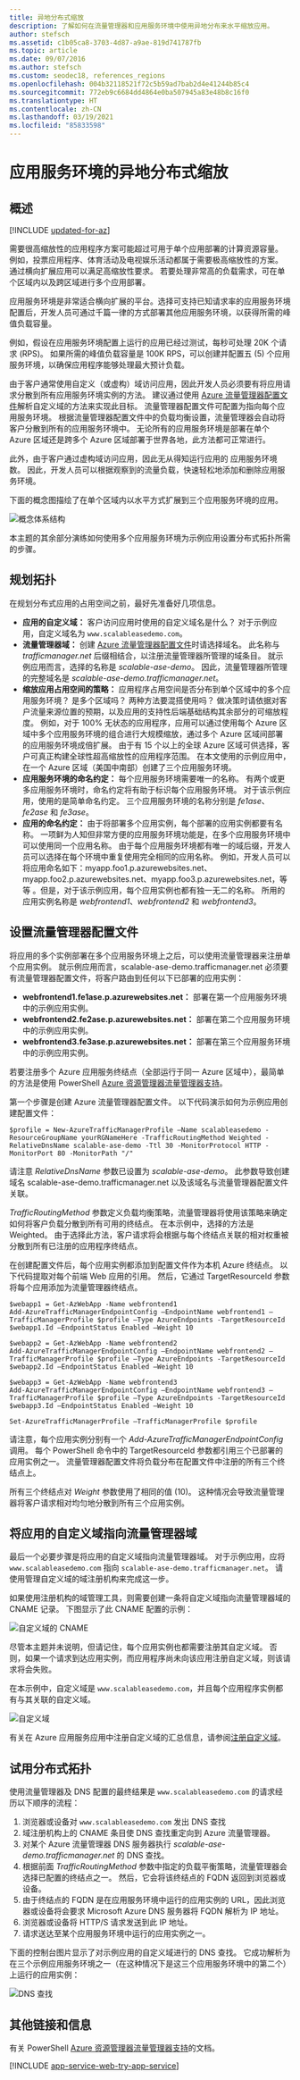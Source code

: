 ```yaml
---
title: 异地分布式缩放
description: 了解如何在流量管理器和应用服务环境中使用异地分布来水平缩放应用。
author: stefsch
ms.assetid: c1b05ca8-3703-4d87-a9ae-819d741787fb
ms.topic: article
ms.date: 09/07/2016
ms.author: stefsch
ms.custom: seodec18, references_regions
ms.openlocfilehash: 004b32118521f72c5b59ad7bab2d4e41244b85c4
ms.sourcegitcommit: 772eb9c6684dd4864e0ba507945a83e48b8c16f0
ms.translationtype: HT
ms.contentlocale: zh-CN
ms.lasthandoff: 03/19/2021
ms.locfileid: "85833598"
---
```

# <a name="geo-distributed-scale-with-app-service-environments"></a>应用服务环境的异地分布式缩放
## <a name="overview"></a>概述

[!INCLUDE [updated-for-az](../../../includes/updated-for-az.md)]

需要很高缩放性的应用程序方案可能超过可用于单个应用部署的计算资源容量。  例如，投票应用程序、体育活动及电视娱乐活动都属于需要极高缩放性的方案。 通过横向扩展应用可以满足高缩放性要求。 若要处理非常高的负载需求，可在单个区域内以及跨区域进行多个应用部署。

应用服务环境是非常适合横向扩展的平台。选择可支持已知请求率的应用服务环境配置后，开发人员可通过千篇一律的方式部署其他应用服务环境，以获得所需的峰值负载容量。

例如，假设在应用服务环境配置上运行的应用已经过测试，每秒可处理 20K 个请求 (RPS)。  如果所需的峰值负载容量是 100K RPS，可以创建并配置五 (5) 个应用服务环境，以确保应用程序能够处理最大预计负载。

由于客户通常使用自定义（或虚构）域访问应用，因此开发人员必须要有将应用请求分散到所有应用服务环境实例的方法。  建议通过使用 [Azure 流量管理器配置文件][AzureTrafficManagerProfile]解析自定义域的方法来实现此目标。  流量管理器配置文件可配置为指向每个应用服务环境。  根据流量管理器配置文件中的负载均衡设置，流量管理器会自动将客户分散到所有的应用服务环境中。  无论所有的应用服务环境是部署在单个 Azure 区域还是跨多个 Azure 区域部署于世界各地，此方法都可正常进行。

此外，由于客户通过虚构域访问应用，因此无从得知运行应用的 应用服务环境数。  因此，开发人员可以根据观察到的流量负载，快速轻松地添加和删除应用服务环境。

下面的概念图描绘了在单个区域内以水平方式扩展到三个应用服务环境的应用。

![概念体系结构][ConceptualArchitecture] 

本主题的其余部分演练如何使用多个应用服务环境为示例应用设置分布式拓扑所需的步骤。

## <a name="planning-the-topology"></a>规划拓扑
在规划分布式应用的占用空间之前，最好先准备好几项信息。

* **应用的自定义域：** 客户访问应用时使用的自定义域名是什么？  对于示例应用，自定义域名为 `www.scalableasedemo.com`。
* **流量管理器域：** 创建 [Azure 流量管理器配置文件][AzureTrafficManagerProfile]时请选择域名。  此名称与 *trafficmanager.net* 后缀相结合，以注册流量管理器所管理的域条目。  就示例应用而言，选择的名称是 *scalable-ase-demo*。  因此，流量管理器所管理的完整域名是 *scalable-ase-demo.trafficmanager.net*。
* **缩放应用占用空间的策略：** 应用程序占用空间是否分布到单个区域中的多个应用服务环境？  是多个区域吗？  两种方法要混搭使用吗？  做决策时请依据对客户流量来源位置的预期，以及应用的支持性后端基础结构其余部分的可缩放程度。  例如，对于 100% 无状态的应用程序，应用可以通过使用每个 Azure 区域中多个应用服务环境的组合进行大规模缩放，通过多个 Azure 区域间部署的应用服务环境成倍扩展。  由于有 15 个以上的全球 Azure 区域可供选择，客户可真正构建全球性超高缩放性的应用程序范围。  在本文使用的示例应用中，在一个 Azure 区域（美国中南部）创建了三个应用服务环境。
* **应用服务环境的命名约定：** 每个应用服务环境需要唯一的名称。  有两个或更多应用服务环境时，命名约定将有助于标识每个应用服务环境。  对于该示例应用，使用的是简单命名约定。  三个应用服务环境的名称分别是 *fe1ase*、*fe2ase* 和 *fe3ase*。
* **应用的命名约定：** 由于将部署多个应用实例，每个部署的应用实例都要有名称。  一项鲜为人知但非常方便的应用服务环境功能是，在多个应用服务环境中可以使用同一个应用名称。  由于每个应用服务环境都有唯一的域后缀，开发人员可以选择在每个环境中重复使用完全相同的应用名称。  例如，开发人员可以将应用命名如下：myapp.foo1.p.azurewebsites.net、myapp.foo2.p.azurewebsites.net、myapp.foo3.p.azurewebsites.net，等等  。但是，对于该示例应用，每个应用实例也都有独一无二的名称。  所用的应用实例名称是 *webfrontend1*、*webfrontend2* 和 *webfrontend3*。

## <a name="setting-up-the-traffic-manager-profile"></a>设置流量管理器配置文件
将应用的多个实例部署在多个应用服务环境上之后，可以使用流量管理器来注册单个应用实例。  就示例应用而言，scalable-ase-demo.trafficmanager.net 必须要有流量管理器配置文件，将客户路由到任何以下已部署的应用实例：

* **webfrontend1.fe1ase.p.azurewebsites.net：** 部署在第一个应用服务环境中的示例应用实例。
* **webfrontend2.fe2ase.p.azurewebsites.net：** 部署在第二个应用服务环境中的示例应用实例。
* **webfrontend3.fe3ase.p.azurewebsites.net：** 部署在第三个应用服务环境中的示例应用实例。

若要注册多个 Azure 应用服务终结点（全部运行于同一 Azure 区域中），最简单的方法是使用 PowerShell [Azure 资源管理器流量管理器支持][ARMTrafficManager]。  

第一个步骤是创建 Azure 流量管理器配置文件。  以下代码演示如何为示例应用创建配置文件：

```azurepowershell-interactive
$profile = New-AzureTrafficManagerProfile –Name scalableasedemo -ResourceGroupName yourRGNameHere -TrafficRoutingMethod Weighted -RelativeDnsName scalable-ase-demo -Ttl 30 -MonitorProtocol HTTP -MonitorPort 80 -MonitorPath "/"
```

请注意 *RelativeDnsName* 参数已设置为 *scalable-ase-demo*。  此参数导致创建域名 scalable-ase-demo.trafficmanager.net 以及该域名与流量管理器配置文件关联。

*TrafficRoutingMethod* 参数定义负载均衡策略，流量管理器将使用该策略来确定如何将客户负载分散到所有可用的终结点。  在本示例中，选择的方法是 Weighted。  由于选择此方法，客户请求将会根据与每个终结点关联的相对权重被分散到所有已注册的应用程序终结点。 

在创建配置文件后，每个应用实例都添加到配置文件作为本机 Azure 终结点。  以下代码提取对每个前端 Web 应用的引用。 然后，它通过 TargetResourceId 参数将每个应用添加为流量管理器终结点。

```azurepowershell-interactive
$webapp1 = Get-AzWebApp -Name webfrontend1
Add-AzureTrafficManagerEndpointConfig –EndpointName webfrontend1 –TrafficManagerProfile $profile –Type AzureEndpoints -TargetResourceId $webapp1.Id –EndpointStatus Enabled –Weight 10

$webapp2 = Get-AzWebApp -Name webfrontend2
Add-AzureTrafficManagerEndpointConfig –EndpointName webfrontend2 –TrafficManagerProfile $profile –Type AzureEndpoints -TargetResourceId $webapp2.Id –EndpointStatus Enabled –Weight 10

$webapp3 = Get-AzWebApp -Name webfrontend3
Add-AzureTrafficManagerEndpointConfig –EndpointName webfrontend3 –TrafficManagerProfile $profile –Type AzureEndpoints -TargetResourceId $webapp3.Id –EndpointStatus Enabled –Weight 10

Set-AzureTrafficManagerProfile –TrafficManagerProfile $profile
```

请注意，每个应用实例分别有一个 *Add-AzureTrafficManagerEndpointConfig* 调用。  每个 PowerShell 命令中的 TargetResourceId 参数都引用三个已部署的应用实例之一。  流量管理器配置文件将负载分布在配置文件中注册的所有三个终结点上。

所有三个终结点对 *Weight* 参数使用了相同的值 (10)。  这种情况会导致流量管理器将客户请求相对均匀地分散到所有三个应用实例。 

## <a name="pointing-the-apps-custom-domain-at-the-traffic-manager-domain"></a>将应用的自定义域指向流量管理器域
最后一个必要步骤是将应用的自定义域指向流量管理器域。  对于示例应用，应将 `www.scalableasedemo.com` 指向 `scalable-ase-demo.trafficmanager.net`。  请使用管理自定义域的域注册机构来完成这一步。  

如果使用注册机构的域管理工具，则需要创建一条将自定义域指向流量管理器域的 CNAME 记录。  下图显示了此 CNAME 配置的示例：

![自定义域的 CNAME][CNAMEforCustomDomain] 

尽管本主题并未说明，但请记住，每个应用实例也都需要注册其自定义域。  否则，如果一个请求到达应用实例，而应用程序尚未向该应用注册自定义域，则该请求将会失败。

在本示例中，自定义域是 `www.scalableasedemo.com`，并且每个应用程序实例都有与其关联的自定义域。

![自定义域][CustomDomain] 

有关在 Azure 应用服务应用中注册自定义域的汇总信息，请参阅[注册自定义域][RegisterCustomDomain]。

## <a name="trying-out-the-distributed-topology"></a>试用分布式拓扑
使用流量管理器及 DNS 配置的最终结果是 `www.scalableasedemo.com` 的请求经历以下顺序的流程：

1. 浏览器或设备对 `www.scalableasedemo.com` 发出 DNS 查找
2. 域注册机构上的 CNAME 条目使 DNS 查找重定向到 Azure 流量管理器。
3. 对某个 Azure 流量管理器 DNS 服务器执行 *scalable-ase-demo.trafficmanager.net* 的 DNS 查找。
4. 根据前面 *TrafficRoutingMethod* 参数中指定的负载平衡策略，流量管理器会选择已配置的终结点之一。 然后，它会将该终结点的 FQDN 返回到浏览器或设备。
5. 由于终结点的 FQDN 是在应用服务环境中运行的应用实例的 URL，因此浏览器或设备将会要求 Microsoft Azure DNS 服务器将 FQDN 解析为 IP 地址。 
6. 浏览器或设备将 HTTP/S 请求发送到此 IP 地址。  
7. 请求送达至某个应用服务环境中运行的应用实例之一。

下面的控制台图片显示了对示例应用的自定义域进行的 DNS 查找。 它成功解析为在三个示例应用服务环境之一（在这种情况下是这三个应用服务环境中的第二个）上运行的应用实例：

![DNS 查找][DNSLookup] 

## <a name="additional-links-and-information"></a>其他链接和信息
有关 PowerShell [Azure 资源管理器流量管理器支持][ARMTrafficManager]的文档。  

[!INCLUDE [app-service-web-try-app-service](../../../includes/app-service-web-try-app-service.md)]

<!-- LINKS -->
[AzureTrafficManagerProfile]: ../../traffic-manager/traffic-manager-manage-profiles.md
[ARMTrafficManager]: ../../traffic-manager/traffic-manager-powershell-arm.md
[RegisterCustomDomain]: ../app-service-web-tutorial-custom-domain.md


<!-- IMAGES -->
[ConceptualArchitecture]: ./media/app-service-app-service-environment-geo-distributed-scale/ConceptualArchitecture-1.png
[CNAMEforCustomDomain]:  ./media/app-service-app-service-environment-geo-distributed-scale/CNAMECustomDomain-1.png
[DNSLookup]:  ./media/app-service-app-service-environment-geo-distributed-scale/DNSLookup-1.png
[CustomDomain]:  ./media/app-service-app-service-environment-geo-distributed-scale/CustomDomain-1.png 
